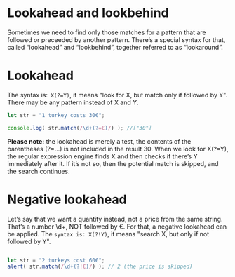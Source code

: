 
# Lookahead and lookbehind

Sometimes we need to find only those matches for a pattern that are followed or preceeded by another pattern.
There’s a special syntax for that, called “lookahead” and “lookbehind”, together referred to as “lookaround”.

# Lookahead
The syntax is:``` X(?=Y)```, it means "look for X, but match only if followed by Y". There may be any pattern instead of X and Y.
```javascript
let str = "1 turkey costs 30€";

console.log( str.match(/\d+(?=€)/) ); //["30"]

```
**Please note:** the lookahead is merely a test, the contents of the parentheses (?=...) is not included in the result 30.
When we look for X(?=Y), the regular expression engine finds X and then checks if there’s Y immediately after it. If it’s not so, then the potential match is skipped, and the search continues.

# Negative lookahead

Let’s say that we want a quantity instead, not a price from the same string. That’s a number \d+, NOT followed by €.
For that, a negative lookahead can be applied.
The ```syntax is: X(?!Y)```, it means "search X, but only if not followed by Y".
```javascript

let str = "2 turkeys cost 60€";
alert( str.match(/\d+(?!€)/) ); // 2 (the price is skipped)

```
